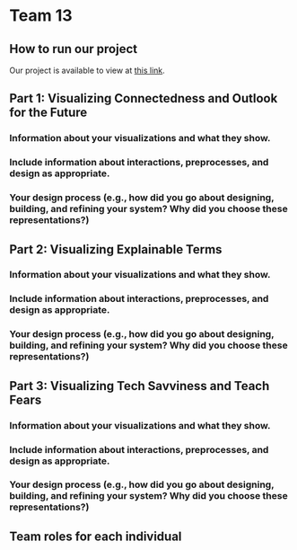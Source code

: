 # Team 13
## How to run our project
Our project is available to view at [this link](https://jwirfs-brock.github.io/INFO5602-mozilla-survey-project/index.html).
## Part 1: Visualizing Connectedness and Outlook for the Future
### Information about your visualizations and what they show.
### Include information about interactions, preprocesses, and design as appropriate.
### Your design process (e.g., how did you go about designing, building, and refining your system? Why did you choose these representations?)
## Part 2: Visualizing Explainable Terms
### Information about your visualizations and what they show.
### Include information about interactions, preprocesses, and design as appropriate.
### Your design process (e.g., how did you go about designing, building, and refining your system? Why did you choose these representations?)
## Part 3: Visualizing Tech Savviness and Teach Fears
### Information about your visualizations and what they show.
### Include information about interactions, preprocesses, and design as appropriate.
### Your design process (e.g., how did you go about designing, building, and refining your system? Why did you choose these representations?)
## Team roles for each individual
